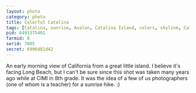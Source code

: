 ```yaml
---
layout: photo
category: photo
title: Colorful Catalina
tags: [Catalina, sunrise, Avalon, Catalina Island, colors, skyline, California, CA, silhouette, ocean, water, morning, Long Beach, Lumix LX1, CIMI, cycomachead, Michael Ball]
pid: 6491375401
farmid: 8
serid: 7005
secret: 6996d81d42
---
```



An early morning view of California from a great little island. I believe it's facing Long Beach, but I can't be sure since this shot was taken many years ago while at CIMI in 8th grade. It was the idea of a few of us photographers (one of whom is a teacher) for a sunrise hike. :)
